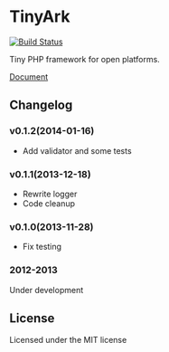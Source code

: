 # TinyArk

[![Build Status](https://travis-ci.org/ddliu/tinyark.png)](https://travis-ci.org/ddliu/tinyark)

Tiny PHP framework for open platforms.

[Document](http://codecent.com/tinyark/index.html)

## Changelog

### v0.1.2(2014-01-16)

- Add validator and some tests

### v0.1.1(2013-12-18)

- Rewrite logger
- Code cleanup

### v0.1.0(2013-11-28) 

- Fix testing

### 2012-2013

Under development

## License

Licensed under the MIT license